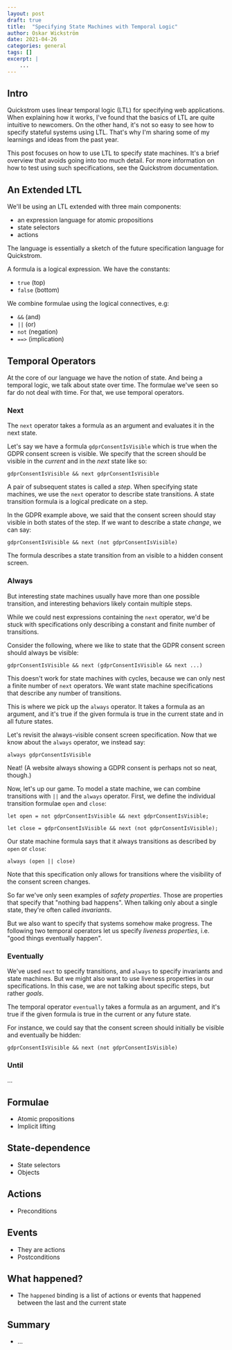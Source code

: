 ```yaml
---
layout: post
draft: true
title:  "Specifying State Machines with Temporal Logic"
author: Oskar Wickström
date: 2021-04-26
categories: general
tags: []
excerpt: |
    ...
---
```


## Intro

Quickstrom uses linear temporal logic (LTL) for specifying web
applications. When explaining how it works, I've found that the basics
of LTL are quite intuitive to newcomers. On the other hand, it's not
so easy to see how to specify stateful systems using LTL. That's why
I'm sharing some of my learnings and ideas from the past year.

This post focuses on how to use LTL to specify state machines. It's a
brief overview that avoids going into too much detail. For more
information on how to test using such specifications, see the
Quickstrom documentation.

## An Extended LTL

We'll be using an LTL extended with three main components:

* an expression language for atomic propositions
* state selectors
* actions
 
The language is essentially a sketch of the future specification
language for Quickstrom.

A formula is a logical expression. We have the constants:

* `true` (top)
* `false` (bottom)

We combine formulae using the logical connectives, e.g:

* `&&` (and)
* `||` (or)
* `not` (negation)
* `==>` (implication)

## Temporal Operators

At the core of our language we have the notion of state. And being a
temporal logic, we talk about state over time. The formulae we've seen
so far do not deal with time. For that, we use temporal operators.

### Next

The `next` operator takes a formula as an argument and evaluates it
in the next state.

Let's say we have a formula `gdprConsentIsVisible` which is true when
the GDPR consent screen is visible. We specify that the screen should
be visible in the *current* and in the *next* state like so:

```
gdprConsentIsVisible && next gdprConsentIsVisible
```

A pair of subsequent states is called a *step*. When specifying state
machines, we use the `next` operator to describe state transitions. A
state transition formula is a logical predicate on a step.

In the GDPR example above, we said that the consent screen should stay
visible in both states of the step. If we want to describe a state
*change*, we can say:

```
gdprConsentIsVisible && next (not gdprConsentIsVisible)
```

The formula describes a state transition from an visible to a hidden
consent screen.

### Always

But interesting state machines usually have more than one possible
transition, and interesting behaviors likely contain multiple steps.

While we could nest expressions containing the `next` operator, we'd
be stuck with specifications only describing a constant and finite
number of transitions.

Consider the following, where we like to state that the GDPR consent
screen should always be visible:

```
gdprConsentIsVisible && next (gdprConsentIsVisible && next ...)
```

This doesn't work for state machines with cycles, because we can only
nest a finite number of `next` operators. We want state machine
specifications that describe any number of transitions.

This is where we pick up the `always` operator. It takes a formula as
an argument, and it's true if the given formula is true in the current
state and in all future states.

Let's revisit the always-visible consent screen specification. Now
that we know about the `always` operator, we instead say:

```
always gdprConsentIsVisible
```

Neat! (A website always showing a GDPR consent is perhaps not so neat,
though.)

Now, let's up our game. To model a state machine, we can combine
transitions with `||` and the `always` operator. First, we define the
individual transition formulae `open` and `close`:

```
let open = not gdprConsentIsVisible && next gdprConsentIsVisible;

let close = gdprConsentIsVisible && next (not gdprConsentIsVisible);
```

Our state machine formula says that it always transitions as described
by `open` or `close`:

```
always (open || close)
```

Note that this specification only allows for transitions where the
visibility of the consent screen changes.

So far we've only seen examples of *safety properties*. Those are
properties that specify that "nothing bad happens". When talking only
about a single state, they're often called *invariants*.

But we also want to specify that systems somehow make progress. The
following two temporal operators let us specify *liveness properties*,
i.e. "good things eventually happen".

### Eventually

We've used `next` to specify transitions, and `always` to specify
invariants and state machines. But we might also want to use liveness
properties in our specifications. In this case, we are not talking
about specific steps, but rather *goals*.

The temporal operator `eventually` takes a formula as an argument, and
it's true if the given formula is true in the current or any future
state.

For instance, we could say that the consent screen should initially be
visible and eventually be hidden:

```
gdprConsentIsVisible && next (not gdprConsentIsVisible)
```

### Until

...

## Formulae

  * Atomic propositions
  * Implicit lifting

## State-dependence

  * State selectors
  * Objects

## Actions

  * Preconditions

## Events 

  * They are actions
  * Postconditions

## What happened?

  * The `happened` binding is a list of actions or events that happened between the last and the current state

## Summary
  * ...

